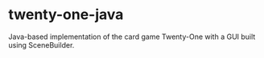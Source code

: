 # twenty-one-java
Java-based implementation of the card game Twenty-One with a GUI built using SceneBuilder.
